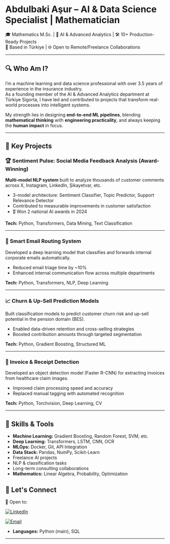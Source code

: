 # Abdulbaki Aşur – AI & Data Science Specialist | Mathematician

🎓 Mathematics M.Sc. | 🧠 AI & Advanced Analytics | 🛠️ 10+ Production-Ready Projects  
📍 Based in Türkiye | 🌐 Open to Remote/Freelance Collaborations

---

## 🔍 Who Am I?

I’m a machine learning and data science professional with over 3.5 years of experience in the insurance industry.  
As a founding member of the AI & Advanced Analytics department at Türkiye Sigorta, I have led and contributed to projects that transform real-world processes into intelligent systems.

My strength lies in designing **end-to-end ML pipelines**, blending **mathematical thinking** with **engineering practicality**, and always keeping the **human impact** in focus.

---

## 🧩 Key Projects

### 🏆 Sentiment Pulse: Social Media Feedback Analysis (Award-Winning)
**Multi-model NLP system** built to analyze thousands of customer comments across X, Instagram, LinkedIn, Şikayetvar, etc.

- 3-model architecture: Sentiment Classifier, Topic Predictor, Support Relevance Detector  
- Contributed to measurable improvements in customer satisfaction  
- 🎖️ Won 2 national AI awards in 2024

**Tech:** Python, Transformers, Data Mining, Text Classification

---

### 🧠 Smart Email Routing System  
Developed a deep learning model that classifies and forwards internal corporate emails automatically.

- Reduced email triage time by ~10%  
- Enhanced internal communication flow across multiple departments

**Tech:** Python, Transformers, NLP, Deep Learning

---

### 📈 Churn & Up-Sell Prediction Models  
Built classification models to predict customer churn risk and up-sell potential in the pension domain (BES).

- Enabled data-driven retention and cross-selling strategies  
- Boosted contribution amounts through targeted segmentation

**Tech:** Python, Gradient Boosting, Structured ML

---

### 🧾 Invoice & Receipt Detection  
Developed an object detection model (Faster R-CNN) for extracting invoices from healthcare claim images.

- Improved claim processing speed and accuracy  
- Replaced manual tagging with automated recognition

**Tech:** Python, Torchvision, Deep Learning, CV

---

## 🔧 Skills & Tools

- **Machine Learning:** Gradient Boosting, Random Forest, SVM, etc.  
- **Deep Learning:** Transformers, LSTM, CNN, OCR  
- **MLOps:** Docker, Git, API Integration  
- **Data Stack:** Pandas, NumPy, Scikit-Learn  
- Freelance AI projects  
- NLP & classification tasks  
- Long-term consulting collaborations  
- **Mathematics:** Linear Algebra, Probability, Optimization  
## 📩 Let's Connect
🧠 Open to:  

[![LinkedIn](https://img.shields.io/badge/LinkedIn-Connect-blue?logo=linkedin)](https://linkedin.com/in/abdulbakiasur)

[![Email](https://img.shields.io/badge/Email-Contact%20Me-orange?logo=gmail)](mailto:abdulbakiasur17@gmail.com)
- **Languages:** Python (main), SQL
---


